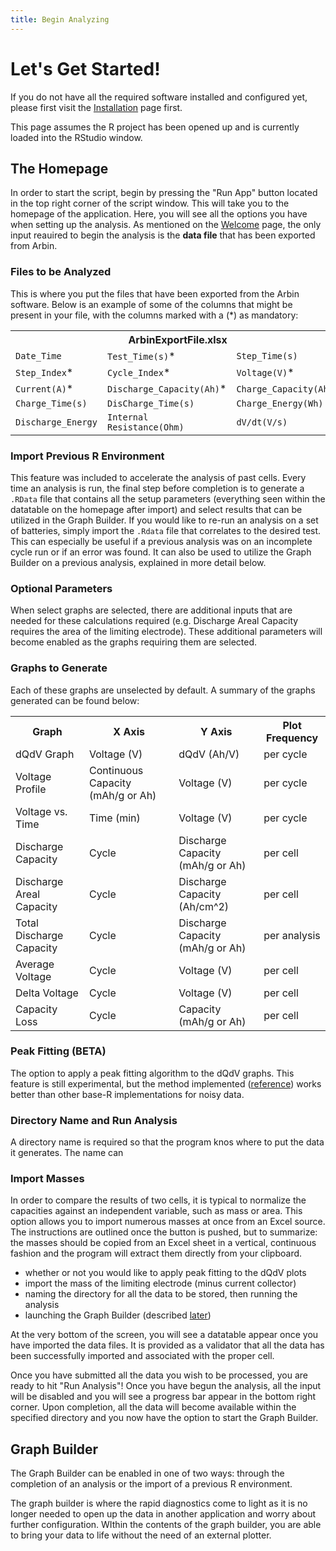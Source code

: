 ```yaml
---
title: Begin Analyzing
---
```


# Let's Get Started!

If you do not have all the required software installed and configured yet, please first visit the [Installation](Installation.md) page first.

This page assumes the R project has been opened up and is currently loaded into the RStudio window.

## The Homepage

In order to start the script, begin by pressing the "Run App" button located in the top right corner of the script window. This will take you to the homepage of the application. Here, you will see all the options you have when setting up the analysis. As mentioned on the [Welcome](index.md) page, the only input reauired to begin the analysis is the **data file** that has been exported from Arbin.

### Files to be Analyzed

This is where you put the files that have been exported from the Arbin software. Below is an example of some of the columns that might be present in your file, with the columns marked with a (\*) as mandatory:

<table class="center">
  <tr>
    <th colspan="3">ArbinExportFile.xlsx</th>
  </tr>
  <tr>
    <td><code>Date_Time</code></td>
    <td><code>Test_Time(s)</code>*</td>
    <td><code>Step_Time(s)</code></td>
  </tr>
  <tr>
    <td><code>Step_Index</code>*</td>
    <td><code>Cycle_Index</code>*</td>
    <td><code>Voltage(V)</code>*</td>
  </tr>
  <tr>
    <td><code>Current(A)</code>*</td>
    <td><code>Discharge_Capacity(Ah)</code>*</td>
    <td><code>Charge_Capacity(Ah)</code>*</td>
  </tr>
  <tr>
    <td><code>Charge_Time(s)</code></td>
    <td><code>DisCharge_Time(s)</code></td>
    <td><code>Charge_Energy(Wh)</code></td>
  </tr>
  <tr>
    <td><code>Discharge_Energy</code></td>
    <td><code>Internal Resistance(Ohm)</code></td>
    <td><code>dV/dt(V/s)</code></td>
  </tr>
</table>

### Import Previous R Environment 

This feature was included to accelerate the analysis of past cells. Every time an analysis is run, the final step before completion is to generate a `.RData` file that contains all the setup parameters (everything seen within the datatable on the homepage after import) and select results that can be utilized in the Graph Builder. If you would like to re-run an analysis on a set of batteries, simply import the `.Rdata` file that correlates to the desired test. This can especially be useful if a previous analysis was on an incomplete cycle run or if an error was found. It can also be used to utilize the Graph Builder on a previous analysis, explained in more detail below.

### Optional Parameters

When select graphs are selected, there are additional inputs that are needed for these calculations required (e.g. Discharge Areal Capacity requires the area of the limiting electrode). These additional parameters will become enabled as the graphs requiring them  are selected.

### Graphs to Generate

Each of these graphs are unselected by default. A summary of the graphs generated can be found below:

<table>
  <tr>
    <th>Graph</th>
    <th>X Axis</th>
    <th>Y Axis</th>
    <th><span style="font-weight:bold">Plot Frequency</span><br></th>
  </tr>
  <tr>
    <td>dQdV Graph</td>
    <td>Voltage (V)</td>
    <td>dQdV (Ah/V)</td>
    <td>per cycle</td>
  </tr>
  <tr>
    <td>Voltage Profile</td>
    <td>Continuous Capacity (mAh/g or Ah)</td>
    <td>Voltage (V)</td>
    <td>per cycle</td>
  </tr>
  <tr>
    <td>Voltage vs. Time</td>
    <td>Time (min)</td>
    <td>Voltage (V)</td>
    <td>per cycle</td>
  </tr>
  <tr>
    <td>Discharge Capacity</td>
    <td>Cycle</td>
    <td>Discharge Capacity (mAh/g or Ah)</td>
    <td>per cell</td>
  </tr>
  <tr>
    <td>Discharge Areal Capacity</td>
    <td>Cycle</td>
    <td>Discharge Capacity (Ah/cm^2)</td>
    <td>per cell</td>
  </tr>
  <tr>
    <td>Total Discharge Capacity</td>
    <td>Cycle</td>
    <td>Discharge Capacity (mAh/g or Ah)</td>
    <td>per analysis</td>
  </tr>
  <tr>
    <td>Average Voltage</td>
    <td>Cycle</td>
    <td>Voltage (V)</td>
    <td>per cell</td>
  </tr>
  <tr>
    <td>Delta Voltage</td>
    <td>Cycle</td>
    <td>Voltage (V)</td>
    <td>per cell</td>
  </tr>
  <tr>
    <td>Capacity Loss</td>
    <td>Cycle</td>
    <td>Capacity (mAh/g or Ah)</td>
    <td>per cell</td>
  </tr>
</table>

### Peak Fitting (BETA)

The option to apply a peak fitting algorithm to the dQdV graphs. This feature is still experimental, but the method implemented ([reference](https://rpubs.com/mengxu/peak_detection)) works better than other base-R implementations for noisy data.

### Directory Name and Run Analysis

A directory name is required so that the program knos where to put the data it generates. The name can 

### Import Masses

In order to compare the results of two cells, it is typical to normalize the capacities against an independent variable, such as mass or area. This option allows you to import numerous masses at once from an Excel source. The instructions are outlined once the button is pushed, but to summarize: the masses should be copied from an Excel sheet in a vertical, continuous fashion and the program will extract them directly from your clipboard.



- whether or not you would like to apply peak fitting to the dQdV plots
- import the mass of the limiting electrode (minus current collector)
- naming the directory for all the data to be stored, then running the analysis
- launching the Graph Builder (described [later](#graph-builder))

At the very bottom of the screen, you will see a datatable appear once you have imported the data files. It is provided as a validator that all the data has been successfully imported and associated with the proper cell. 

Once you have submitted all the data you wish to be processed, you are ready to hit "Run Analysis"! Once you have begun the analysis, all the input will be disabled and you will see a progress bar appear in the bottom right corner. Upon completion, all the data will become available within the specified directory and you now have the option to start the Graph Builder.

## Graph Builder

The Graph Builder can be enabled in one of two ways: through the completion of an analysis or the import of a previous R environment.

The graph builder is where the rapid diagnostics come to light as it is no longer needed to open up the data in another application and worry about further configuration. WIthin the contents of the graph builder, you are able to bring your data to life without the need of an external plotter. 
